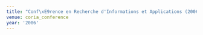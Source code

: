 ```yaml
---
title: "Conf\xE9rence en Recherche d'Informations et Applications (2006)"
venue: coria_conference
year: '2006'
---
```

